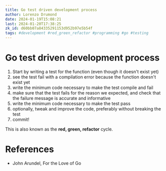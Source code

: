 ```yaml
---
title: Go test driven development process
author: Lorenzo Drumond
date: 2024-01-19T15:08:21
last: 2024-01-20T17:38:25
zk_id: d60bb07a84335291153d952b97e5b54f
tags: #development #red_green_refactor #programming #go #testing
---
```



# Go test driven development process
1. Start by writing a test for the function (even though it doesn't exist yet)
2. see the test fail with a compilation error because the function doesn't exist yet
3. write the minimum code necessary to make the test compile and fail
4. make sure that the test fails for the reason we expected, and check that the failure message is accurate and informative
5. write the minimum code necessary to make the test pass
6. optionally, tweak and improve the code, preferably without breaking the test
7. commit!

This is also known as the __red, green, refactor__ cycle.

# References
- John Arundel, For the Love of Go
